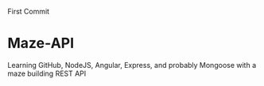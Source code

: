 First Commit

Maze-API
========

Learning GitHub, NodeJS, Angular, Express, and probably Mongoose with a maze building REST API
